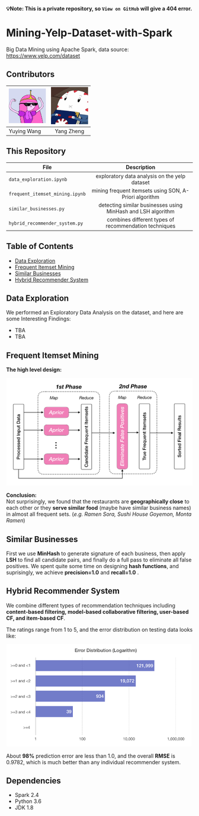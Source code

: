 **💡Note: This is a private repository, so `View on GitHub` will give a 404 error.**

# Mining-Yelp-Dataset-with-Spark
Big Data Mining using Apache Spark, data source: https://www.yelp.com/dataset

## Contributors

| <img alt="yuying_avatar" src="imgs/yuying_avatar.jpg" width="100"/>                          |  <img alt="yang_avatar" src="imgs/yang_avatar.png" width="100"/> 
|---------------------------------|:---------------------------:|   
| Yuying Wang          |    Yang Zheng    | 


## This Repository <a name="description-of-files"><a/> 

| File                            |      Description            |
|---------------------------------|:---------------------------:|
| `data_exploration.ipynb`          |     exploratory data analysis on the yelp dataset   |
| `frequent_itemset_mining.ipynb`   |   mining frequent itemsets using SON, A-Priori algorithm |
| `similar_businesses.py`   |  detecting similar businesses using MinHash and LSH algorithm  |
| `hybrid_recommender_system.py`   | combines different types of recommendation techniques |


## Table of Contents
* [Data Exploration](#data-exploration)
* [Frequent Itemset Mining](#frequent-itemset-mining)
* [Similar Businesses](#similar-businesses)
* [Hybrid Recommender System](#hybrid-recommender-system)

 

## Data Exploration <a name="data-exploration"/>

We performed an Exploratory Data Analysis on the dataset, and here are some Interesting Findings:
- TBA
- TBA



## Frequent Itemset Mining <a name="frequent-itemset-mining"/>
**The high level design:**

<img alt="son-algorithm" src="imgs/SON.png" width="550"/>

 **Conclusion:**  
 Not surprisingly, we found that the restaurants are **geographically close** to each other or they **serve similar food** (maybe have similar business names) in almost all frequent sets. (*e.g. Ramen Sora, Sushi House Goyemon, Monta Ramen*)



## Similar Businesses <a name="similar-businesses"/>
First we use **MinHash** to generate signature of each business, then apply **LSH** to find all candidate pairs, and finally do a full pass to eliminate all false positives. We spent quite some time on designing **hash functions**, and suprisingly, we achieve **precision=1.0** and **recall=1.0** .



## Hybrid Recommender System <a name="hybrid-recommender-system"/>

We combine different types of recommendation techniques including **content-based filtering, model-based collaborative filtering, user-based CF, and item-based CF**.

The ratings range from 1 to 5, and the error distribution on testing data looks like: 

<img alt="Error distribution on testing data" src="imgs/rec-error-dist.png" width="500"/>

About **98%** prediction error are less than 1.0, and the overall **RMSE** is 0.9782, which is much better than any individual recommender system.


## Dependencies <a name="dependencies"/>
* Spark 2.4
* Python 3.6
* JDK 1.8
